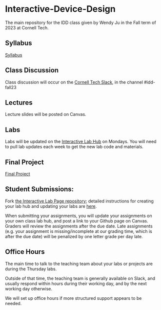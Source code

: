 # Interactive-Device-Design
The main repository for the IDD class given by Wendy Ju in the Fall term of 2023 at Cornell Tech.

## Syllabus
[Syllabus](https://canvas.cornell.edu/courses/56846/assignments/syllabus)

## Class Discussion
Class discussion will occur on the [Cornell Tech Slack](https://cornelltech.slack.com), in the channel #idd-fall23

## Lectures
Lecture slides will be posted on Canvas.


## Labs
Labs will be updated on the [Interactive Lab Hub](https://github.com/FAR-Lab/Interactive-Lab-Hub) on Mondays. You will need to pull lab updates each week to get the new lab code and materials.



## Final Project

[Final Project](https://github.com/FAR-Lab/Developing-and-Designing-Interactive-Devices/blob/2022Fall/FinalProject.md)



## Student Submissions:

Fork  [the Interactive Lab Page repository](https://github.com/FAR-Lab/Interactive-Lab-Hub); detailed instructions for creating your lab hub and updating your labs are [here](https://github.com/FAR-Lab/Developing-and-Designing-Interactive-Devices/blob/2022Fall/readings/Submitting%20Labs.md).

When submitting your assignments, you will update your assignments on your own class lab hub, and post a link to your Github page on Canvas. Graders will review the assignments after the due date. Late assignments (e.g. your assignment is missing/incomplete at our grading time, which is after the due date) will be penalized by one letter grade per day late.



## Office Hours 

The main time to talk to the teaching team about your labs or projects are during the Thursday labs. 

Outside of that time, the teaching team is generally available on Slack, and usually respond within hours during their working day, and by the next working day otherwise. 

We will set up office hours if more structured support appears to be needed.
